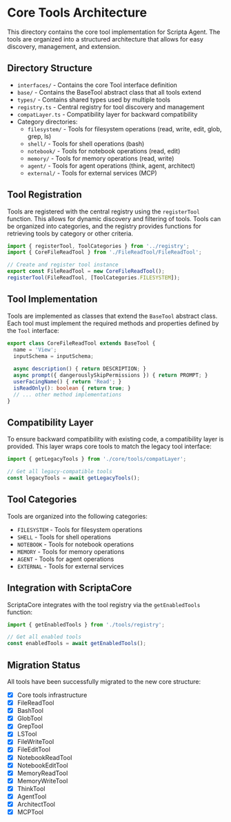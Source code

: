 # Core Tools Architecture

This directory contains the core tool implementation for Scripta Agent. The tools are organized into a structured architecture that allows for easy discovery, management, and extension.

## Directory Structure

- `interfaces/` - Contains the core Tool interface definition
- `base/` - Contains the BaseTool abstract class that all tools extend
- `types/` - Contains shared types used by multiple tools
- `registry.ts` - Central registry for tool discovery and management
- `compatLayer.ts` - Compatibility layer for backward compatibility
- Category directories:
  - `filesystem/` - Tools for filesystem operations (read, write, edit, glob, grep, ls)
  - `shell/` - Tools for shell operations (bash)
  - `notebook/` - Tools for notebook operations (read, edit)
  - `memory/` - Tools for memory operations (read, write)
  - `agent/` - Tools for agent operations (think, agent, architect)
  - `external/` - Tools for external services (MCP)

## Tool Registration

Tools are registered with the central registry using the `registerTool` function. This allows for dynamic discovery and filtering of tools. Tools can be organized into categories, and the registry provides functions for retrieving tools by category or other criteria.

```typescript
import { registerTool, ToolCategories } from '../registry';
import { CoreFileReadTool } from './FileReadTool/FileReadTool';

// Create and register tool instance
export const FileReadTool = new CoreFileReadTool();
registerTool(FileReadTool, [ToolCategories.FILESYSTEM]);
```

## Tool Implementation

Tools are implemented as classes that extend the `BaseTool` abstract class. Each tool must implement the required methods and properties defined by the `Tool` interface:

```typescript
export class CoreFileReadTool extends BaseTool {
  name = 'View';
  inputSchema = inputSchema;
  
  async description() { return DESCRIPTION; }
  async prompt({ dangerouslySkipPermissions }) { return PROMPT; }
  userFacingName() { return 'Read'; }
  isReadOnly(): boolean { return true; }
  // ... other method implementations
}
```

## Compatibility Layer

To ensure backward compatibility with existing code, a compatibility layer is provided. This layer wraps core tools to match the legacy tool interface:

```typescript
import { getLegacyTools } from './core/tools/compatLayer';

// Get all legacy-compatible tools
const legacyTools = await getLegacyTools();
```

## Tool Categories

Tools are organized into the following categories:

- `FILESYSTEM` - Tools for filesystem operations
- `SHELL` - Tools for shell operations
- `NOTEBOOK` - Tools for notebook operations
- `MEMORY` - Tools for memory operations
- `AGENT` - Tools for agent operations
- `EXTERNAL` - Tools for external services

## Integration with ScriptaCore

ScriptaCore integrates with the tool registry via the `getEnabledTools` function:

```typescript
import { getEnabledTools } from './tools/registry';

// Get all enabled tools
const enabledTools = await getEnabledTools();
```

## Migration Status

All tools have been successfully migrated to the new core structure:

- [x] Core tools infrastructure
- [x] FileReadTool
- [x] BashTool
- [x] GlobTool
- [x] GrepTool
- [x] LSTool
- [x] FileWriteTool
- [x] FileEditTool
- [x] NotebookReadTool
- [x] NotebookEditTool
- [x] MemoryReadTool
- [x] MemoryWriteTool
- [x] ThinkTool
- [x] AgentTool
- [x] ArchitectTool
- [x] MCPTool